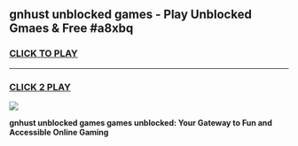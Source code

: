 
## gnhust unblocked games - Play Unblocked Gmaes & Free #a8xbq
<h3>
<a href="https://premium.freeplayer.one?title=gnhust_unblocked_games&ref=03M">CLICK TO PLAY</a></h3>
<hr>

<h3>
<a href="https://premium.freeplayer.one?title=gnhust_unblocked_games&ref=03M">CLICK 2 PLAY</a>
  
</h3>

<a href="https://premium.freeplayer.one?title=gnhust_unblocked_games&ref=03M"><img src="https://clearcache.store/games.png"></a>


**gnhust unblocked games games unblocked: Your Gateway to Fun and Accessible Online Gaming**
